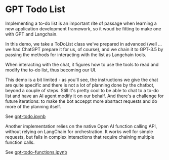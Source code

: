 # GPT Todo List

Implementing a to-do list is an important rite of passage when learning a new
application development framework, so it woud be fitting to make one with GPT
and Langchain.

In this demo, we take a ToDoList class we've prepared in advanced (well ... we
had ChatGPT prepare it for us, of course), and we chain it to GPT-3.5 by
passing the methods for interacting with the list as Langchain tools.

When interacting with the chat, it figures how to use the tools to read and
modify the to-do list, thus becoming our UI.

This demo is a bit limited - as you'll see, the instructions we give the chat
are quite specific and there is not a lot of planning done by the chatbot,
beyond a couple of steps. Still it's pretty cool to be able to chat to a to-do
list and have an AI agent modify it on our behalf. And there's a challenge for
future iterations: to make the bot acceppt more absrtact requests and do more
of the planning itself.

See [gpt-todo.ipynb](gpt-todo.ipynb)

Another implementation relies on the native Open AI function calling API,
without relying on LangChain for orchestration. It works well for simple
requests, but fails in complex interactions that require chaining multiple
function calls.

See [gpt-todo-functions.ipynb](gpt-todo-functions.ipynb)
